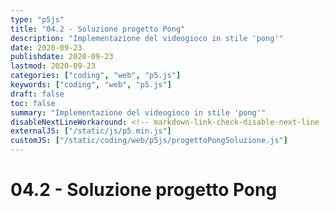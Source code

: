 ```yaml
---
type: "p5js"
title: "04.2 - Soluzione progetto Pong"
description: "Implementazione del videogioco in stile 'pong'"
date: 2020-09-23
publishdate: 2020-09-23
lastmod: 2020-09-23
categories: ["coding", "web", "p5.js"]
keywords: ["coding", "web", "p5.js"]
draft: false
toc: false
summary: "Implementazione del videogioco in stile 'pong'"
disableNextLineWorkaround: <!-- markdown-link-check-disable-next-line -->
externalJS: ["/static/js/p5.min.js"]
customJS: ["/static/coding/web/p5js/progettoPongSoluzione.js"]
---
```


# 04.2 - Soluzione progetto Pong

<div id="progettoPong"></div>
